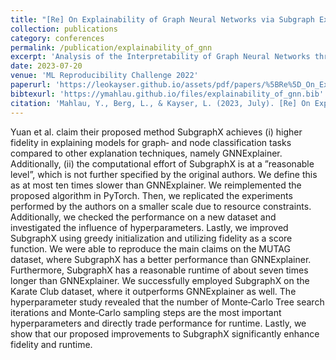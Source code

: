 ```yaml
---
title: "[Re] On Explainability of Graph Neural Networks via Subgraph Explorations"
collection: publications
category: conferences
permalink: /publication/explainability_of_gnn
excerpt: 'Analysis of the Interpretability of Graph Neural Networks through the SubgraphX algorithm'
date: 2023-07-20
venue: 'ML Reproducibility Challenge 2022'
paperurl: 'https://leokayser.github.io/assets/pdf/papers/%5BRe%5D_On_Explainability_of_Graph_Neural_Networks_via_Subgraph_Explorations.pdf'
bibtexurl: 'https://ymahlau.github.io/files/explainability_of_gnn.bib'
citation: 'Mahlau, Y., Berg, L., & Kayser, L. (2023, July). [Re] On Explainability of Graph Neural Networks via Subgraph Explorations. In ML Reproducibility Challenge 2022.'
---
```

Yuan et al. claim their proposed method SubgraphX achieves (i) higher fidelity in explaining models for graph‐ and node classification tasks compared to other explanation techniques, namely GNNExplainer. 
Additionally, (ii) the computational effort of SubgraphX is at a ”reasonable level”, which is not further specified by the original authors. 
We define this as at most ten times slower than GNNExplainer.
We reimplemented the proposed algorithm in PyTorch. 
Then, we replicated the experiments performed by the authors on a smaller scale due to resource constraints. 
Additionally, we checked the performance on a new dataset and investigated the influence of hyperparameters. 
Lastly, we improved SubgraphX using greedy initialization and utilizing fidelity as a score function.
We were able to reproduce the main claims on the MUTAG dataset, where SubgraphX has a better performance than GNNExplainer. 
Furthermore, SubgraphX has a reasonable runtime of about seven times longer than GNNExplainer. 
We successfully employed SubgraphX on the Karate Club dataset, where it outperforms GNNExplainer as well. 
The hyperparameter study revealed that the number of Monte‐Carlo Tree search iterations and Monte‐Carlo sampling steps are the most important hyperparameters and directly trade performance for runtime. 
Lastly, we show that our proposed improvements to SubgraphX significantly enhance fidelity and runtime.
